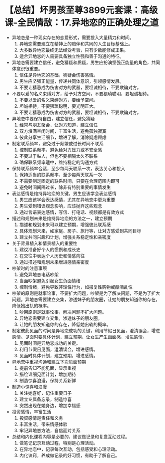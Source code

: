 # 【总结】坏男孩至尊3899元套课：高级课-全民情敌：17.异地恋的正确处理之道

-   异地恋是一种现实存在的恋爱形式，需要投入大量精力和时间。
    1.  异地恋需要建立在精神上的陪伴和共同的人生目标基础上。
    2.  大多数异地恋最终无法经受考验，只有少数能修成正果。
    3.  适合异地恋的人需要具备独立性强和善于沟通的特征。
-   异地恋需要建立信任，避免猜疑和质疑，男生应扮演坚强正能量的角色，共同体意识很重要。
    1.  信任是异地恋的基础，猜疑会伤害感情。
    2.  男生应坚强正能量，传递共同体意识，引领感情发展。
    3.  不要让猜忌成为伤害对方的武器，要坦诚相待，不要欺骗对方。
-   不要以爱的名义束缚对方，给予对方空间，不要猥琐聪明，要坦诚相待。
    1.  不要以爱的名义束缚对方，要给予空间。
    2.  坦诚相待，不要猥琐聪明，要光明正大。
    3.  不要让猜忌成为伤害对方的武器，要坦诚相待，不要欺骗对方。
-   异地恋中要保持自由，建立信任，避免猜疑
    1.  经常与朋友聚会，让对方知道，建立信任
    2.  双方填满空闲时间，丰富生活，避免孤独寂寞
    3.  彼此分享生活细节，增进了解，消除疑虑顾虑
-   制定联系频率，避免过于频繁或过长时间不联系
    1.  控制联系频率，避免给对方压力或不安全感
    2.  不要过于黏人，但也不要相隔太久不联系
    3.  确保联系频率适中，维持稳定的沟通方式
-   保持联系频率合适，至少每两天联系一次，表达关心和投入
    1.  保持适当的联系频率，至少每两天联系一次
    2.  不需要制定固定的联系时间，只要在合理范围内即可
    3.  避免时间间隔过长，除非有特别重要的事情发生
-   表达感情是维持异地恋的关键，男生应该学会表达感情
    1.  男生应该学会表达感情，尤其在异地恋中更为重要
    2.  男生受到错误观念影响，应该抛弃这些观念
    3.  通过言语表达感情，写信、打电话、视频都是有效方式
-   描述和规划未来是维持异地恋的方法之一，建立预期
    1.  描述和规划未来可以建立预期，增强彼此联系感
    2.  具体规划未来，如家庭、房子、旅行等，让对方感受到共同目标
    3.  建立共同兴趣和计划，增强关系稳定性和亲密度
-   关于背景植入和情景植入的重要性
    1.  建议准备好个人的惯例和成长史
    2.  在交往中表达个人历史和情感向往
    3.  通过描述和规划未来增进感情亲密度
-   吵架时的注意事项
    1.  避免异地恋电话吵架
    2.  当面吵架避免引起女生负面情绪
    3.  控制情绪，避免导致非理性行为，如报复性购物或酗酒乱性
-   吵架的原则是就事论事，不要扩大问题，吵架是为了解决问题，不是为了扩大问题。异地恋需要建立交集，渗透妹子的朋友圈，让她的朋友知道你的存在，降低她出轨的概率。
    1.  吵架原则是就事论事，解决问题不扩大问题。
    2.  异地恋需要建立交集，渗透妹子的朋友圈。
    3.  让她的朋友知道你的存在，降低她出轨的概率。
-   制定彼此见面的时间是异地恋成功的关键，利用节假日见面，澄清误会，增进感情。见面时要具体计划，建立预期，让女生产生画面感，增进感情。
    1.  见面时间是异地恋成功的关键。
    2.  利用节假日见面，澄清误会，增进感情。
    3.  见面时具体计划，建立预期，增进感情。
-   异地恋中重视沟通和建立下次见面预期
    1.  提前告知不能见面，显示重视
    2.  描绘详细见面计划，增加期待
    3.  制造惊喜浪漫，保持关系新鲜
-   制造小惊喜和浪漫
    1.  关注她喜好，记住重要日子
    2.  建立专属备忘录，制造惊喜
    3.  突然出现在她身边，增加幸福感
-   投资感情，丰富生活
    1.  投资感情是责任和义务
    2.  丰富生活，带来情感体验
    3.  牢记异地恋方法，自信面对关系
-   总结和内化课程内容是必要的，建议做记录和复盘互动过程。
    1.  做笔记记录互动过程，特别是心理活动。
    2.  在异地恋中，记录每次互动，包括感受和心理活动。
    3.  内化诀窍，养成做记录的好习惯，有助于了解自己。